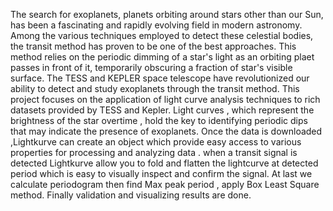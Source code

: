 The search for exoplanets, planets orbiting around stars other than our Sun, has been a fascinating and rapidly evolving field in modern astronomy.
Among the various techniques employed to detect these celestial bodies, the transit method has proven to be one of the best approaches.
This method relies on the periodic dimming of a star's light as  an orbiting plaet passes in front of it, temporarily obscuring a fraction of star's visible surface.
The TESS and KEPLER space telescope have revolutionized our ability to detect and study exoplanets through the transit method.
This project focuses on the application of light curve analysis techniques to rich datasets provided by TESS and Kepler.
Light curves , which represent the brightness of the star overtime , hold the key to identifying periodic dips that may indicate the presence of exoplanets.
Once the data is downloaded ,Lightkurve can create an object  which provide easy access to various properties for processing and analyzing data .
when a transit signal is detected Lightkurve allow you to fold and flatten the lightcurve at detected period which is easy to visually inspect and confirm the signal.
At last we calculate periodogram then find Max peak period , apply Box Least Square method. Finally validation and visualizing results are done.

